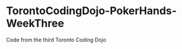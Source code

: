 TorontoCodingDojo-PokerHands-WeekThree
======================================

Code from the third Toronto Coding Dojo